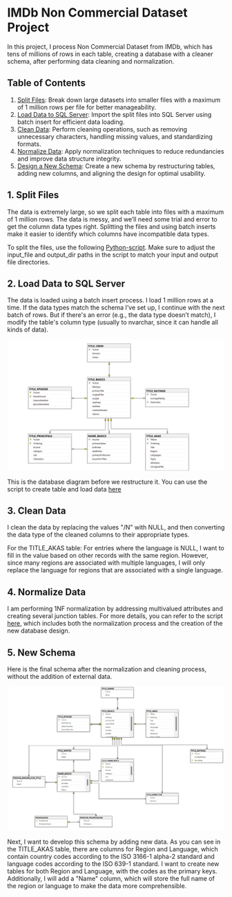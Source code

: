 # IMDb Non Commercial Dataset Project 
In this project, I process Non Commercial Dataset from IMDb, which has tens of millions of rows in each table, creating a database with a cleaner schema, after performing data cleaning and normalization.
## Table of Contents
1. [Split Files](#1-split-files):
    Break down large datasets into smaller files with a maximum of 1 million rows per file for better manageability.
2. [Load Data to SQL Server](#2-load-data-to-sql-server): 
    Import the split files into SQL Server using batch insert for efficient data loading.
3. [Clean Data](#3-clean-data): 
    Perform cleaning operations, such as removing unnecessary characters, handling missing values, and standardizing formats.
4. [Normalize Data](#4-normalize-data): 
    Apply normalization techniques to reduce redundancies and improve data structure integrity.
5. [Design a New Schema](#5-design-a-new-schema): 
    Create a new schema by restructuring tables, adding new columns, and aligning the design for optimal usability.

## 1. Split Files
The data is extremely large, so we split each table into files with a maximum of 1 million rows. The data is messy, and we’ll need some trial and error to get the column data types right. Splitting the files and using batch inserts make it easier to identify which columns have incompatible data types.

To split the files, use the following [Python-script](/split_file.py). Make sure to adjust the input_file and output_dir paths in the script to match your input and output file directories.
## 2. Load Data to SQL Server
The data is loaded using a batch insert process. I load 1 million rows at a time. If the data types match the schema I’ve set up, I continue with the next batch of rows. But if there's an error (e.g., the data type doesn’t match), I modify the table's column type (usually to nvarchar, since it can handle all kinds of data).

<img src="/assets/old database diagram.png" alt="Diagram 1" width="600">

This is the database diagram before we restructure it. You can use the script to create table and load data [here](/Load_data.sql)

## 3. Clean Data
I clean the data by replacing the values "/N" with NULL, and then converting the data type of the cleaned columns to their appropriate types.

For the TITLE_AKAS table: For entries where the language is NULL, I want to fill in the value based on other records with the same region. However, since many regions are associated with multiple languages, I will only replace the language for regions that are associated with a single language.


## 4. Normalize Data
I am performing 1NF normalization by addressing multivalued attributes and creating several junction tables. For more details, you can refer to the script [here](/normalization%20and%20new%20schema.sql), which includes both the normalization process and the creation of the new database design.

## 5. New Schema
Here is the final schema after the normalization and cleaning process, without the addition of external data.

<img src="/assets/New database diagram.png" alt="Diagram 1" width="800">

 Next, I want to develop this schema by adding new data. As you can see in the TITLE_AKAS table, there are columns for Region and Language, which contain country codes according to the ISO 3166-1 alpha-2 standard and language codes according to the ISO 639-1 standard. I want to create new tables for both Region and Language, with the codes as the primary keys. Additionally, I will add a "Name" column, which will store the full name of the region or language to make the data more comprehensible.